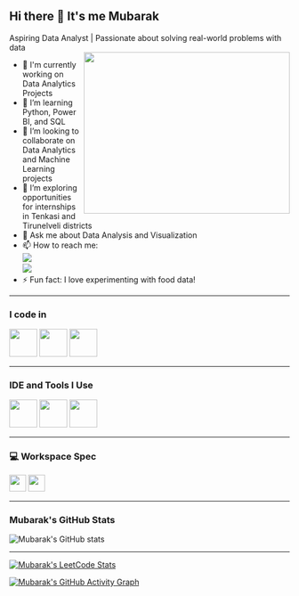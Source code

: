 ## Hi there 👋 It's me Mubarak

Aspiring Data Analyst | Passionate about solving real-world problems with data  
<img align="right" width="370" height="290" src="[UPLOAD_YOUR_IMAGE_LINK_HERE]" />

- 🔭 I'm currently working on Data Analytics Projects
- 🌱 I’m learning Python, Power BI, and SQL
- 👯 I’m looking to collaborate on Data Analytics and Machine Learning projects
- 🤔 I’m exploring opportunities for internships in Tenkasi and Tirunelveli districts
- 💬 Ask me about Data Analysis and Visualization
- 📫 How to reach me:  
[<img src="https://img.shields.io/badge/Twitter-1DA1F2?style=for-the-badge&logo=twitter&logoColor=white" />](https://twitter.com/YOUR_TWITTER_HANDLE)  
[<img src="https://img.shields.io/badge/LinkedIn-0077B5?style=for-the-badge&logo=linkedin&logoColor=white" />](https://www.linkedin.com/in/YOUR_LINKEDIN_PROFILE/)  
- ⚡ Fun fact: I love experimenting with food data!  

---

### I code in
<img height="50" width="50" src="https://img.icons8.com/color/48/000000/python.png" />  
<img height="50" width="50" src="https://img.icons8.com/color/48/000000/sql.png" />  
<img height="50" width="50" src="https://img.icons8.com/color/48/000000/power-bi.png" />  

---

### IDE and Tools I Use
<img height="50" width="50" src="https://img.icons8.com/color/48/000000/visual-studio-code-2019.png" />  
<img height="50" width="50" src="https://img.icons8.com/color/48/000000/anaconda.png" />  
<img height="50" width="50" src="https://img.icons8.com/color/48/000000/tableau-software.png" />  

---

### 💻 Workspace Spec
<img height="30" src="https://img.shields.io/badge/Processor-Intel_i5-ED1C24?style=for-the-badge&logo=intel&logoColor=white" />  
<img height="30" src="https://img.shields.io/badge/GPU-NVIDIA_GTX1650-76B900?style=for-the-badge&logo=nvidia&logoColor=white" />  

---

### Mubarak's GitHub Stats
![Mubarak's GitHub stats](https://github-readme-stats.vercel.app/api?username=YOUR_GITHUB_USERNAME&theme=dark&show_icons=true&&hide=issues,contribs)

---

[![Mubarak's LeetCode Stats](https://leetcard.jacoblin.cool/YOUR_LEETCODE_USERNAME?ext=contest&theme=dark)](https://leetcode.com/YOUR_LEETCODE_USERNAME/)

[![Mubarak's GitHub Activity Graph](https://github-readme-activity-graph.vercel.app/graph?username=YOUR_GITHUB_USERNAME&bg_color=000000&color=ffffff&line=51f565&point=ffffff&area=true&hide_border=true)](https://github.com/ashutosh00710/github-readme-activity-graph)
